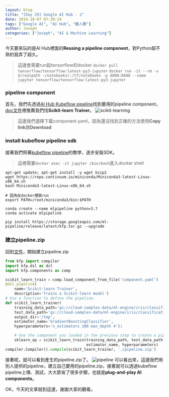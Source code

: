 ```yaml
---
layout: blog
title: "[Day 29] Google AI Hub - 2"
date: 2019-10-07 07:30:24
tags: ["Google AI", "AI Hub", "鐵人賽"]
author: Joseph
categories: ["Joseph", "AI & Machine Learning"]
---
```

今天要來玩的是AI Hub裡面的**Reusing a pipeline component**，對Python超不熟的我弄了超久。

> 這邊會需要run起tensorflow的docker
> `docker pull tensorflow/tensorflow:latest-py3-jupyter`
> `docker run -it --rm -v $(realpath ~/notebooks):/tf/notebooks -p 8888:8888 --name jupyter tensorflow/tensorflow:latest-py3-jupyter` 
<!-- more -->

### pipeline component
首先，我們先透過[AI Hub Kubeflow pipeline](https://aihub.cloud.google.com/u/1/s?category=pipeline)找到要用的pipeline component，[doc文件](https://cloud.google.com/ai-hub/docs/use-component)裡推薦我們找**Scikit-learn Trainer**。
![scikit-learning](scikit-learning.jpg)

> 這邊我們選擇下載component.yaml，因為還沒找到正確的方法使用**Copy link**跟**Download**

### install kubeflow pipeline sdk
接著我們照著[kubeflow pipeline](https://www.kubeflow.org/docs/pipelines/sdk/install-sdk/)的教學，逐步安裝SDK。

> 這裡需要`docker exec -it jupyter /bin/bash`進入docker shell

```shell
apt-get update; apt-get install -y wget bzip2
wget https://repo.continuum.io/miniconda/Miniconda3-latest-Linux-x86_64.sh
bash Miniconda3-latest-Linux-x86_64.sh

# 因為在docker裡面run
export PATH=/root/miniconda3/bin:$PATH 

conda create --name mlpipeline python=3.7
conda activate mlpipeline

pip install https://storage.googleapis.com/ml-pipeline/release/latest/kfp.tar.gz --upgrade
```

### 建立pipeline.zip
回到[文件](https://cloud.google.com/ai-hub/docs/use-component)，開始建立pipeline.zip
```python
from kfp import compiler
import kfp.dsl as dsl
import kfp.components as comp

scikit_learn_train = comp.load_component_from_file('component.yaml')
@dsl.pipeline(
    name='Scikit-learn Trainer',
    description='Trains a Scikit-learn model')
# Use a function to define the pipeline.
def scikit_learn_trainer(
    training_data_path='gs://cloud-samples-data/ml-engine/iris/classification/train.csv',
    test_data_path='gs://cloud-samples-data/ml-engine/iris/classification/evaluate.csv',
    output_dir='/tmp',
    estimator_name='GradientBoostingClassifier',
    hyperparameters='n_estimators 100 max_depth 4'):

    # Use the component you loaded in the previous step to create a pipeline task.
    sklearn_op = scikit_learn_train(training_data_path, test_data_path, output_dir,
                                    estimator_name, hyperparameters)
compiler.Compiler().compile(scikit_learn_trainer, './pipeline.zip')    
```

接著呢，就可以看到產生的pipeline.zip了。
![pipeline](pipeline.jpg)
可以看出來，這邊我們用別人提供的pipeline，建立自己要用的pipeline.zip，接著就可以透過kubeflow pipeline上傳、測試，大大節省了很多步驟，也就是**plug-and-play AI components**。

OK，今天的文章就到這邊，謝謝大家的觀看。
